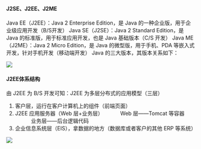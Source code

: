 #### J2SE、J2EE、J2ME

Java EE（J2EE）：Java 2 Enterprise Edition，是 Java 的一种企业版，用于企业级应用开发（B/S开发）
Java SE（J2SE）：Java 2 Standard Edition，是 Java 的标准版，用于标准应用开发，也是 Java 基础版本（C/S 开发）
Java ME（J2ME）：Java 2 Micro Edition，是 Java 的微型版，用于手机、PDA 等嵌入式开发，针对手机开发（移动端开发）
Java 的三大版本，其版本关系如下：

<img src='D:\GitBook\About_Java\Java\assets\1553501136009.png'>



#### J2EE体系结构

由 J2EE 为 B/S 开发可知：J2EE 为多层分布式的应用模型（三层）

1. 客户层，运行在客户计算机上的组件（前端页面）
2. J2EE 应用服务器（Web 层+业务层）
   &emsp;&emsp;&emsp;Web 层——Tomcat 等容器
   &emsp;&emsp;&emsp;业务层——后台逻辑代码
3. 企业信息系统层（EIS），拿数据的地方（数据库或者客户的其他 ERP 等系统）

<img src='D:\GitBook\About_Java\Java\assets\1553501400434.png'>